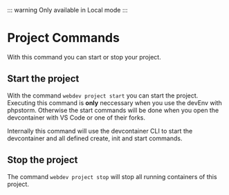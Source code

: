 ::: warning
Only available in Local mode
:::

# Project Commands

With this command you can start or stop your project.

## Start the project

With the command `webdev project start` you can start the project. Executing this command is **only** neccessary when you use the devEnv with phpstorm. Otherwise the start commands will be done when you open the devcontainer with VS Code or one of their forks.

Internally this command will use the devcontainer CLI to start the devcontainer and all defined create, init and start commands.

## Stop the project <Badge type="info" text="Since v0.3.1" />

The command `webdev project stop` will stop all running containers of this project.